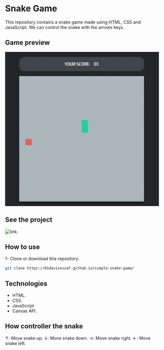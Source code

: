 # Snake Game

This repository contains a snake game made using HTML, CSS and JavaScript. We can control the snake with the arrows keys.

## Game preview
![gamepreview](./imgs/game-preview.gif)

## See the project
![link](https://01davisouzaf.github.io/simple-snake-game/).

## How to use
1- Clone or download this repository.
```bash
git clone https://01davisouzaf.github.io/simple-snake-game/
```

## Technologies
- HTML.
- CSS.
- JavaScript.
- Canvas API.
  
## How controller the snake
↑: Move snake up.
↓: Move snake down.
→: Move snake right.
←: Move snake left.
